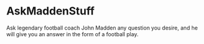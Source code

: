 # AskMaddenStuff

Ask legendary football coach John Madden any question you desire, and he will give you an answer in the form of a football play.
